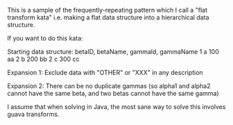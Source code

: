 This is a sample of the frequently-repeating pattern which I call a "flat transform kata" i.e. making a flat data structure into a hierarchical data structure.

If you want to do this kata:

Starting data structure:
betaID, betaName, gammaId, gammaName
1 a 100 aa
2 b 200 bb
2 c 300 cc

Expansion 1:
Exclude data with "OTHER" or "XXX" in any description

Expansion 2:
There can be no duplicate gammas (so alpha1 and alpha2 cannot have the same beta, and two betas cannot have the same gamma)

I assume that when solving in Java, the most sane way to solve this involves guava transforms. 

